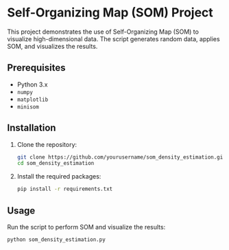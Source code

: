# Self-Organizing Map (SOM) Project

This project demonstrates the use of Self-Organizing Map (SOM) to visualize high-dimensional data. The script generates random data, applies SOM, and visualizes the results.

## Prerequisites

- Python 3.x
- `numpy`
- `matplotlib`
- `minisom`

## Installation

1. Clone the repository:
    ```sh
    git clone https://github.com/yourusername/som_density_estimation.git
    cd som_density_estimation
    ```

2. Install the required packages:
    ```sh
    pip install -r requirements.txt
    ```

## Usage

Run the script to perform SOM and visualize the results:
```sh
python som_density_estimation.py
